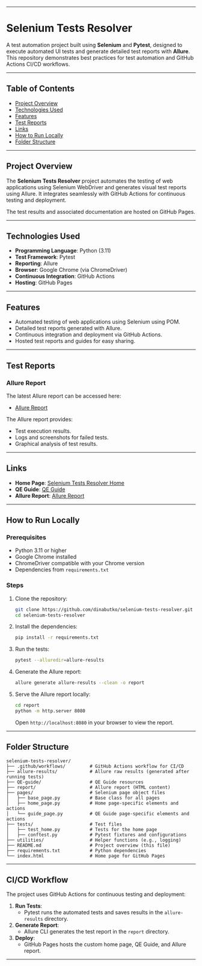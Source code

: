 
---

# Selenium Tests Resolver

A test automation project built using **Selenium** and **Pytest**, designed to execute automated UI tests and generate detailed test reports with **Allure**. This repository demonstrates best practices for test automation and GitHub Actions CI/CD workflows.

---

## Table of Contents

- [Project Overview](#project-overview)
- [Technologies Used](#technologies-used)
- [Features](#features)
- [Test Reports](#test-reports)
- [Links](#links)
- [How to Run Locally](#how-to-run-locally)
- [Folder Structure](#folder-structure)

---

## Project Overview

The **Selenium Tests Resolver** project automates the testing of web applications using Selenium WebDriver and generates visual test reports using Allure. It integrates seamlessly with GitHub Actions for continuous testing and deployment.

The test results and associated documentation are hosted on GitHub Pages.

---

## Technologies Used

- **Programming Language**: Python (3.11)
- **Test Framework**: Pytest
- **Reporting**: Allure
- **Browser**: Google Chrome (via ChromeDriver)
- **Continuous Integration**: GitHub Actions
- **Hosting**: GitHub Pages

---

## Features

- Automated testing of web applications using Selenium using POM.
- Detailed test reports generated with Allure.
- Continuous integration and deployment via GitHub Actions.
- Hosted test reports and guides for easy sharing.

---

## Test Reports

### Allure Report

The latest Allure report can be accessed here:

- [Allure Report](https://dinabutko.github.io/selenium-tests-resolver/reports)

The Allure report provides:
- Test execution results.
- Logs and screenshots for failed tests.
- Graphical analysis of test results.

---

## Links

- **Home Page**: [Selenium Tests Resolver Home](https://dinabutko.github.io/selenium-tests-resolver/)
- **QE Guide**: [QE Guide](https://dinabutko.github.io/selenium-tests-resolver/QE-guide/)
- **Allure Report**: [Allure Report](https://DinaButko.github.io/selenium-tests-resolver/reports)

---

## How to Run Locally

### Prerequisites
- Python 3.11 or higher
- Google Chrome installed
- ChromeDriver compatible with your Chrome version
- Dependencies from `requirements.txt`

### Steps

1. Clone the repository:
   ```bash
   git clone https://github.com/dinabutko/selenium-tests-resolver.git
   cd selenium-tests-resolver
   ```

2. Install the dependencies:
   ```bash
   pip install -r requirements.txt
   ```

3. Run the tests:
   ```bash
   pytest --alluredir=allure-results
   ```

4. Generate the Allure report:
   ```bash
   allure generate allure-results --clean -o report
   ```

5. Serve the Allure report locally:
   ```bash
   cd report
   python -m http.server 8080
   ```
   Open `http://localhost:8080` in your browser to view the report.

---

## Folder Structure

```
selenium-tests-resolver/
├── .github/workflows/         # GitHub Actions workflow for CI/CD
├── allure-results/            # Allure raw results (generated after running tests)
├── QE-guide/                  # QE Guide resources
├── report/                    # Allure report (HTML content)
├── pages/                     # Selenium page object files
│   ├── base_page.py           # Base class for all pages
│   ├── home_page.py           # Home page-specific elements and actions
│   └── guide_page.py          # QE Guide page-specific elements and actions
├── tests/                     # Test files
│   ├── test_home.py           # Tests for the home page
│   ├── conftest.py            # Pytest fixtures and configurations
├── utilities/                 # Helper functions (e.g., logging)
├── README.md                  # Project overview (this file)
├── requirements.txt           # Python dependencies
└── index.html                 # Home page for GitHub Pages
```

---

## CI/CD Workflow

The project uses GitHub Actions for continuous testing and deployment:

1. **Run Tests**:
   - Pytest runs the automated tests and saves results in the `allure-results` directory.
2. **Generate Report**:
   - Allure CLI generates the test report in the `report` directory.
3. **Deploy**:
   - GitHub Pages hosts the custom home page, QE Guide, and Allure report.

---
